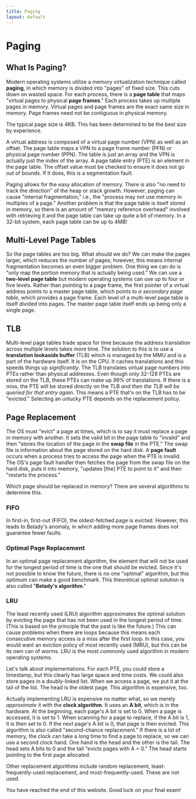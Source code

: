 ```yaml
---
title: Paging
layout: default
---
```


# Paging

## What Is Paging?

Modern operating systems utilize a memory virtualization technique called **paging**, in which memory is divided into "pages" of fixed size. This cuts down on wasted space. For each process, there is a **page table** that maps "virtual pages to physical **page frames**." Each process takes up multiple pages in memory. Virtual pages and page frames are the exact same size in memory. Page frames need not be contiguous in physical memory.

The typical page size is 4KB. This has been determined to be the best size by experience.

A virtual address is composed of a virtual page number (VPN) as well as an offset. The page table maps a VPN to a page frame number (PFN) or physical page number (PPN). The table is just an array and the VPN is actually just the index of the array. A page table entry (PTE) is an element in the page table. The offset value must be checked to ensure it does not go out of bounds. If it does, this is a segmentation fault.

Paging allows for the easy allocation of memory. There is also "no need to track the direction" of the heap or stack growth. However, paging can cause "internal fragmentation," i.e., the "process may not use memory in multiples of a page." Another problem is that the page table is itself stored in memory, so there is an amount of "memory reference overhead" involved with retrieving it and the page table can take up quite a bit of memory. In a 32-bit system, each page table can be up to 4MB!

## Multi-Level Page Tables

So the page tables are too big. What should we do? We can make the pages larger, which reduces the number of pages; however, this means internal fragmentation becomes an even bigger problem. One thing we can do is "only map the portion memory that is actually being used." We can use a **two-level page table** but modern operating systems can use up to four or five levels. Rather than pointing to a page frame, the first pointer of a virtual address points to a master page table, which points to *a secondary page table*, which provides a page frame. Each level of a multi-level page table is itself divided into pages. The master page table itself ends up being only a single page.

## TLB

Multi-level page tables trade space for time because the address translation across multiple levels takes more time. The solution to this is to use a **translation lookaside buffer** (TLB) which is managed by the MMU and is a part of the hardware itself. It is on the CPU. It caches translations and this speeds things up *significantly*. The TLB translates virtual page numbers into PTEs rather than physical addresses. Even though only 32-128 PTEs are stored on the TLB, these PTEs can make up *99%* of translations. If there is a miss, the PTE will be stored directly on the TLB *and then the TLB will be queried for that entry again*. This means a PTE that's on the TLB has to be "evicted." Selecting an unlucky PTE depends on the replacement policy.

## Page Replacement

The OS must "evict" a page at times, which is to say it must replace a page in memory with another. It sets the valid bit in the page table to "invalid" and then "stores the location of the page in the **swap file** in the PTE." The swap file is information about the page stored on the hard disk. A **page fault** occurs when a process tries to access the page when the PTE is invalid. The OS's page fault handler then fetches the page from the swap file on the hard disk, puts it into memory, "updates [the] PTE to point to it" and then "restarts the process."

Which page should be replaced in memory? There are several algorithms to determine this.

### FIFO

In first-in, first-out (FIFO), the oldest-fetched page is evicted. However, this leads to Belady's anomaly, in which adding more page frames does not guarantee fewer faults.

### Optimal Page Replacement

In an optimal page replacement algorithm, the element that will not be used for the longest period of time is the one that should be evicted. Since it's not possible to know the future, there is no one "optimal" algorithm, but this optimum can make a good benchmark. This theoretical optimal solution is also called "**Belady's algorithm**."

### LRU

The least recently used (LRU) algorithm approximates the optimal solution by evicting the page that has not been used in the longest period of time. (This is based on the principle that the past is like the future.) This can cause problems when there are loops because this means each consecutive memory access is a miss after the first loop. In this case, you would want an eviction policy of *most* recently used (MRU), but this can be its own can of worms. LRU is the most commonly used algorithm in modern operating systems.

Let's talk about implementations. For each PTE, you could store a timestamp, but this clearly has large space and time costs. We could also store pages in a doubly-linked list. When we access a page, we put it at the tail of the list. The head is the oldest page. This algorithm is expensive, too.

Actually implementing LRU is expensive no matter what, so we merely *approximate* it with the **clock algorithm**. It uses an **A bit**, which is in the hardware. At the beginning, each page's A bit is set to 0. When a page is accessed, it is set to 1. When scanning for a page to replace, if the A bit is 1, it is then set to 0. If the next page's A bit is 0, that page is then evicted. This algorithm is also called "second-chance replacement." If there is a lot of memory, the clock can take a long time to find a page to replace, so we can use a second clock hand. One hand is the head and the other is the tail. The head sets A bits to 0 and the tail "evicts pages with A = 0." The head starts pointing to the first page allocated.

Other replacement algorithms include random replacement, least-frequently-used replacement, and most-frequently-used. These are not used.

You have reached the end of this website. Good luck on your final exam!
